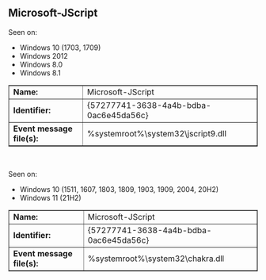 ## Microsoft-JScript

Seen on:
* Windows 10 (1703, 1709)
* Windows 2012
* Windows 8.0
* Windows 8.1

<table border="1" class="docutils">
  <tbody>
    <tr>
      <td><b>Name:</b></td>
      <td>Microsoft-JScript</td>
    </tr>
    <tr>
      <td><b>Identifier:</b></td>
      <td>{57277741-3638-4a4b-bdba-0ac6e45da56c}</td>
    </tr>
    <tr>
      <td><b>Event message file(s):</b></td>
      <td>%systemroot%\system32\jscript9.dll</td>
    </tr>
  </tbody>
</table>

&nbsp;

Seen on:
* Windows 10 (1511, 1607, 1803, 1809, 1903, 1909, 2004, 20H2)
* Windows 11 (21H2)

<table border="1" class="docutils">
  <tbody>
    <tr>
      <td><b>Name:</b></td>
      <td>Microsoft-JScript</td>
    </tr>
    <tr>
      <td><b>Identifier:</b></td>
      <td>{57277741-3638-4a4b-bdba-0ac6e45da56c}</td>
    </tr>
    <tr>
      <td><b>Event message file(s):</b></td>
      <td>%systemroot%\system32\chakra.dll</td>
    </tr>
  </tbody>
</table>

&nbsp;

